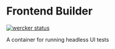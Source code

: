 # Frontend Builder

[![wercker status](https://app.wercker.com/status/4274f13559d6a6af341d0364e0098e72/s/master "wercker status")](https://app.wercker.com/project/byKey/4274f13559d6a6af341d0364e0098e72)

A container for running headless UI tests
